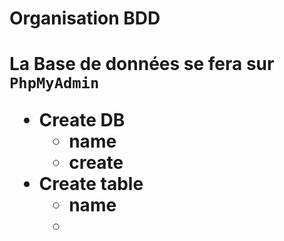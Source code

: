 <h1>Organisation BDD<h1>

La Base de données se fera sur `PhpMyAdmin`  

* Create DB  
    - name
    - create  
* Create table  
    - name
    - 